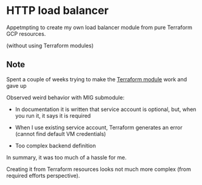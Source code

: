 # HTTP load balancer

Appetmpting to create my own load balancer module from pure Terraform GCP resources.

(without using Terraform modules)

## Note

Spent a couple of weeks trying to make the [Terraform module](https://github.com/terraform-google-modules/terraform-google-lb-http) work and gave up

Observed weird behavior with MIG submodule: 

- In documentation it is written that service account is optional, but, when you run it, it says it is required

- When I use existing service account, Terraform generates an error (cannot find default VM credentials)

- Too complex backend definition

In summary, it was too much of a hassle for me. 

Creating it from Terraform resources looks not much more complex (from required efforts perspective).
